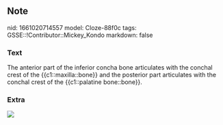 ## Note
nid: 1661020714557
model: Cloze-88f0c
tags: GSSE::!Contributor::Mickey_Kondo
markdown: false

### Text
The anterior part of the inferior concha bone articulates with the conchal crest of the {{c1::maxilla::bone}} and the posterior part articulates with the conchal crest of the {{c1::palatine bone::bone}}.

### Extra
<img src="lateral_wall_nasal_cavity.jpg">

